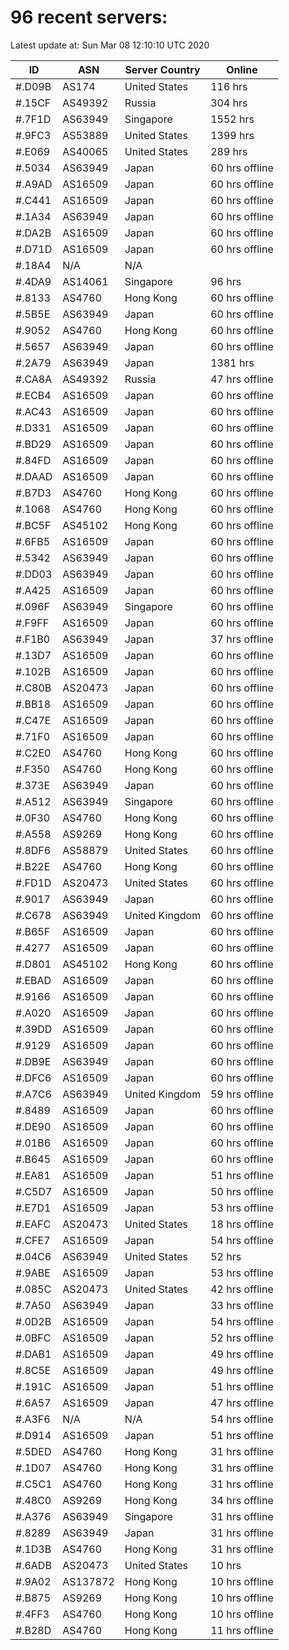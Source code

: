 # 96 recent servers:

Latest update at: Sun Mar 08 12:10:10 UTC 2020

| ID | ASN | Server Country | Online |
| -- | --- | -------------- | ------ |
| #.D09B | AS174 | United States | 116 hrs |
| #.15CF | AS49392 | Russia | 304 hrs |
| #.7F1D | AS63949 | Singapore | 1552 hrs |
| #.9FC3 | AS53889 | United States | 1399 hrs |
| #.E069 | AS40065 | United States | 289 hrs |
| #.5034 | AS63949 | Japan | 60 hrs offline |
| #.A9AD | AS16509 | Japan | 60 hrs offline |
| #.C441 | AS16509 | Japan | 60 hrs offline |
| #.1A34 | AS63949 | Japan | 60 hrs offline |
| #.DA2B | AS16509 | Japan | 60 hrs offline |
| #.D71D | AS16509 | Japan | 60 hrs offline |
| #.18A4 | N/A | N/A | |
| #.4DA9 | AS14061 | Singapore | 96 hrs |
| #.8133 | AS4760 | Hong Kong | 60 hrs offline |
| #.5B5E | AS63949 | Japan | 60 hrs offline |
| #.9052 | AS4760 | Hong Kong | 60 hrs offline |
| #.5657 | AS63949 | Japan | 60 hrs offline |
| #.2A79 | AS63949 | Japan | 1381 hrs |
| #.CA8A | AS49392 | Russia | 47 hrs offline |
| #.ECB4 | AS16509 | Japan | 60 hrs offline |
| #.AC43 | AS16509 | Japan | 60 hrs offline |
| #.D331 | AS16509 | Japan | 60 hrs offline |
| #.BD29 | AS16509 | Japan | 60 hrs offline |
| #.84FD | AS16509 | Japan | 60 hrs offline |
| #.DAAD | AS16509 | Japan | 60 hrs offline |
| #.B7D3 | AS4760 | Hong Kong | 60 hrs offline |
| #.1068 | AS4760 | Hong Kong | 60 hrs offline |
| #.BC5F | AS45102 | Hong Kong | 60 hrs offline |
| #.6FB5 | AS16509 | Japan | 60 hrs offline |
| #.5342 | AS63949 | Japan | 60 hrs offline |
| #.DD03 | AS63949 | Japan | 60 hrs offline |
| #.A425 | AS16509 | Japan | 60 hrs offline |
| #.096F | AS63949 | Singapore | 60 hrs offline |
| #.F9FF | AS16509 | Japan | 60 hrs offline |
| #.F1B0 | AS63949 | Japan | 37 hrs offline |
| #.13D7 | AS16509 | Japan | 60 hrs offline |
| #.102B | AS16509 | Japan | 60 hrs offline |
| #.C80B | AS20473 | Japan | 60 hrs offline |
| #.BB18 | AS16509 | Japan | 60 hrs offline |
| #.C47E | AS16509 | Japan | 60 hrs offline |
| #.71F0 | AS16509 | Japan | 60 hrs offline |
| #.C2E0 | AS4760 | Hong Kong | 60 hrs offline |
| #.F350 | AS4760 | Hong Kong | 60 hrs offline |
| #.373E | AS63949 | Japan | 60 hrs offline |
| #.A512 | AS63949 | Singapore | 60 hrs offline |
| #.0F30 | AS4760 | Hong Kong | 60 hrs offline |
| #.A558 | AS9269 | Hong Kong | 60 hrs offline |
| #.8DF6 | AS58879 | United States | 60 hrs offline |
| #.B22E | AS4760 | Hong Kong | 60 hrs offline |
| #.FD1D | AS20473 | United States | 60 hrs offline |
| #.9017 | AS63949 | Japan | 60 hrs offline |
| #.C678 | AS63949 | United Kingdom | 60 hrs offline |
| #.B65F | AS16509 | Japan | 60 hrs offline |
| #.4277 | AS16509 | Japan | 60 hrs offline |
| #.D801 | AS45102 | Hong Kong | 60 hrs offline |
| #.EBAD | AS16509 | Japan | 60 hrs offline |
| #.9166 | AS16509 | Japan | 60 hrs offline |
| #.A020 | AS16509 | Japan | 60 hrs offline |
| #.39DD | AS16509 | Japan | 60 hrs offline |
| #.9129 | AS16509 | Japan | 60 hrs offline |
| #.DB9E | AS63949 | Japan | 60 hrs offline |
| #.DFC6 | AS16509 | Japan | 60 hrs offline |
| #.A7C6 | AS63949 | United Kingdom | 59 hrs offline |
| #.8489 | AS16509 | Japan | 60 hrs offline |
| #.DE90 | AS16509 | Japan | 60 hrs offline |
| #.01B6 | AS16509 | Japan | 60 hrs offline |
| #.B645 | AS16509 | Japan | 60 hrs offline |
| #.EA81 | AS16509 | Japan | 51 hrs offline |
| #.C5D7 | AS16509 | Japan | 50 hrs offline |
| #.E7D1 | AS16509 | Japan | 53 hrs offline |
| #.EAFC | AS20473 | United States | 18 hrs offline |
| #.CFE7 | AS16509 | Japan | 54 hrs offline |
| #.04C6 | AS63949 | United States | 52 hrs |
| #.9ABE | AS16509 | Japan | 53 hrs offline |
| #.085C | AS20473 | United States | 42 hrs offline |
| #.7A50 | AS63949 | Japan | 33 hrs offline |
| #.0D2B | AS16509 | Japan | 54 hrs offline |
| #.0BFC | AS16509 | Japan | 52 hrs offline |
| #.DAB1 | AS16509 | Japan | 49 hrs offline |
| #.8C5E | AS16509 | Japan | 49 hrs offline |
| #.191C | AS16509 | Japan | 51 hrs offline |
| #.6A57 | AS16509 | Japan | 47 hrs offline |
| #.A3F6 | N/A | N/A | 54 hrs offline |
| #.D914 | AS16509 | Japan | 51 hrs offline |
| #.5DED | AS4760 | Hong Kong | 31 hrs offline |
| #.1D07 | AS4760 | Hong Kong | 31 hrs offline |
| #.C5C1 | AS4760 | Hong Kong | 31 hrs offline |
| #.48C0 | AS9269 | Hong Kong | 34 hrs offline |
| #.A376 | AS63949 | Singapore | 31 hrs offline |
| #.8289 | AS63949 | Japan | 31 hrs offline |
| #.1D3B | AS4760 | Hong Kong | 31 hrs offline |
| #.6ADB | AS20473 | United States | 10 hrs |
| #.9A02 | AS137872 | Hong Kong | 10 hrs offline |
| #.B875 | AS9269 | Hong Kong | 10 hrs offline |
| #.4FF3 | AS4760 | Hong Kong | 10 hrs offline |
| #.B28D | AS4760 | Hong Kong | 11 hrs offline |

